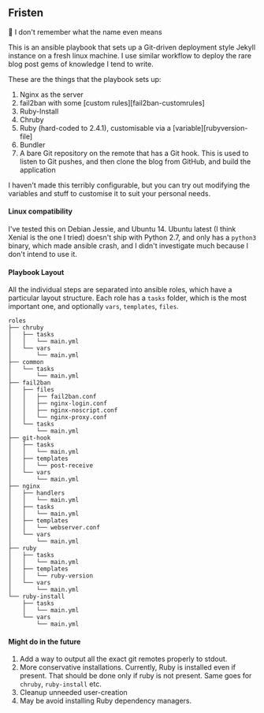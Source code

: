 Fristen
-------


👾 I don't remember what the name even means


This is an ansible playbook that sets up a Git-driven deployment style
Jekyll instance on a fresh linux machine. I use similar workflow to
deploy the rare blog post gems of knowledge I tend to write.

These are the things that the playbook sets up:

1. Nginx as the server
1. fail2ban with some [custom rules][fail2ban-customrules]
1. Ruby-Install
1. Chruby
1. Ruby (hard-coded to 2.4.1), customisable via a
   [variable][rubyversion-file]
1. Bundler
1. A bare Git repository on the remote that has a Git hook. This is used
   to listen to Git pushes, and then clone the blog from GitHub, and
   build the application


I haven't made this terribly configurable, but you can try out modifying
the variables and stuff to customise it to suit your personal needs.

#### Linux compatibility

I've tested this on Debian Jessie, and Ubuntu 14. Ubuntu latest (I think
Xenial is the one I tried) doesn't ship with Python 2.7, and only has a
`python3` binary, which made ansible crash, and I didn't investigate
much because I don't intend to use it.

#### Playbook Layout

All the individual steps are separated into ansible roles, which have a
particular layout structure. Each role has a `tasks` folder, which is
the most important one, and optionally `vars`, `templates`, `files`.


```
roles
├── chruby
│   ├── tasks
│   │   └── main.yml
│   └── vars
│       └── main.yml
├── common
│   └── tasks
│       └── main.yml
├── fail2ban
│   ├── files
│   │   ├── fail2ban.conf
│   │   ├── nginx-login.conf
│   │   ├── nginx-noscript.conf
│   │   └── nginx-proxy.conf
│   └── tasks
│       └── main.yml
├── git-hook
│   ├── tasks
│   │   └── main.yml
│   ├── templates
│   │   └── post-receive
│   └── vars
│       └── main.yml
├── nginx
│   ├── handlers
│   │   └── main.yml
│   ├── tasks
│   │   └── main.yml
│   ├── templates
│   │   └── webserver.conf
│   └── vars
│       └── main.yml
├── ruby
│   ├── tasks
│   │   └── main.yml
│   ├── templates
│   │   └── ruby-version
│   └── vars
│       └── main.yml
└── ruby-install
    ├── tasks
    │   └── main.yml
    └── vars
        └── main.yml
```




#### Might do in the future

1. Add a way to output all the exact git remotes properly to stdout.
1. More conservative installations. Currently, Ruby is installed even if
   present. That should be done only if ruby is not present. Same goes
   for `chruby`, `ruby-install` etc.
1. Cleanup unneeded user-creation
1. May be avoid installing Ruby dependency managers.
